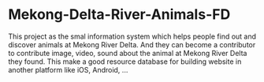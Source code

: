 # Mekong-Delta-River-Animals-FD
This project as the smal information system which helps people find out and discover animals at Mekong River Delta. And they can become a contributor to contribute image, video, sound about the animal at Mekong River Delta they found. This make a good resource database for building website in another platform like iOS, Android, ...
